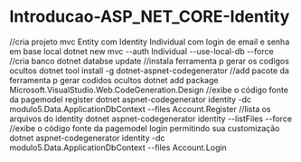 ﻿# Introducao-ASP_NET_CORE-Identity

//cria projeto mvc Entity com Identity Individual com login de email e senha em base local
dotnet new mvc --auth Individual --use-local-db --force
//cria banco 
dotnet databse update
//instala ferramenta p gerar os codigos ocultos
dotnet tool install -g dotnet-aspnet-codegenerator
//add pacote da ferramenta p gerar codidos ocultos
dotnet add package Microsoft.VisualStudio.Web.CodeGeneration.Design
//exibe o código fonte da pagemodel register
dotnet aspnet-codegenerator identity -dc modulo5.Data.ApplicationDbContext --files Account.Register
//lista os arquivos do identity 
 dotnet aspnet-codegenerator identity --listFiles --force
//exibe o código fonte da pagemodel login permitindo sua customização  
dotnet aspnet-codegenerator identity -dc modulo5.Data.ApplicationDbContext --files Account.Login
